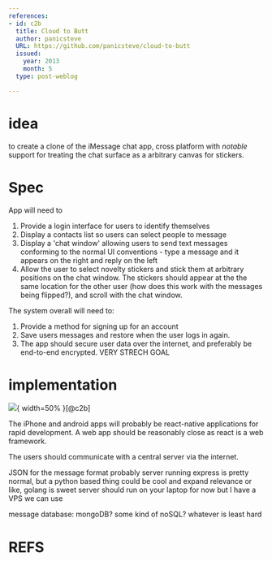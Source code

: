 ```yaml
---
references:
- id: c2b
  title: Cloud to Butt
  author: panicsteve
  URL: https://github.com/panicsteve/cloud-to-butt
  issued:
    year: 2013
    month: 5
  type: post-weblog

---
```



# idea
to create a clone of the iMessage chat app, cross platform with *notable* support for treating the chat surface as a arbitrary canvas for stickers.

# Spec

App will need to

1. Provide a login interface for users to identify themselves
2. Display a contacts list so users can select people to message
3. Display a 'chat window' allowing users to send text messages conforming to the normal UI conventions - type a message and it appears on the right and reply on the left
4. Allow the user to select novelty stickers and stick them at arbitrary positions on the chat window. The stickers should appear at the the same location for the other user (how does this work with the messages being flipped?), and scroll with the chat window.

The system overall will need to:

1. Provide a method for signing up for an account
2. Save users messages and restore when the user logs in again.
3. The app should secure user data over the internet, and preferably be end-to-end encrypted. VERY STRECH GOAL

# implementation

![](Architecture.png){ width=50% }[@c2b]

The iPhone and android apps will probably be react-native applications for rapid development. A web app should be reasonably close as react is a web framework.

The users should communicate with a central server via the internet.

JSON for the message format probably
server running express is pretty normal, but a python based thing could be cool and expand relevance or like, golang is sweet
server should run on your laptop for now but I have a VPS we can use

message database: mongoDB? some kind of noSQL? whatever is least hard

# REFS

